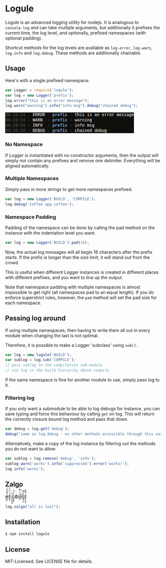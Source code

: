 # Logule
Logule is an advanced logging utility for nodejs. It is analogous to `console.log` and can take multiple arguments,
but additionally it prefixes the current time, the log level, and optionally, prefixed namespaces (with optional padding).

Shortcut methods for the log levels are available as `log.error`, `log.warn`, `log.info` and `log.debug`.
These methods are additionally chainable.

## Usage
Here's with a single prefixed namespace:

````javascript
var Logger = require('logule');
var log = new Logger('prefix');
log.error("this is an error message");
log.warn("warning").info("info msg").debug("chained debug");
````
![output!](https://github.com/clux/logule/raw/master/output.png)
### No Namespace
If Logger is instantiated with no constructor arguments, then the output will simply not contain any prefixes and remove one delimiter.
Everything will be aligned automatically.

### Multiple Namespaces
Simply pass in more strings to get more namespaces prefixed.

````javascript
var log = new Logger('BUILD', 'COMPILE');
log.debug('Coffee app.coffee');
````

### Namespace Padding
Padding of the namespace can be done by calling the pad method on the instance with the indentation level you want.

````javascript
var log = new Logger('BUILD').pad(16);
````

Now, the actual log messages will all begin 16 characters after the prefix starts.
If the prefix is longer than the size limit, it will stand out from the crowd.

This is useful when different Logger instances is created in different places with different prefixes, and you want to line up the output.

Note that namespace padding with multiple namespaces is almost impossible to get right (all namespaces pad to an equal length).
If you do enforce superstrict rules, however, the `pad` method will set the pad size for each namespace.

## Passing log around
If using multiple namespaces, then having to write them all out in every module when changing the last is not optimal.

Therefore, it is possible to make a Logger 'subclass' using `sub()`.

````javascript
var log = new logule('BUILD');
var sublog = log.sub('COMPILE');
// pass sublog to the compilation sub-module
// use log in the build hierarchy above compile
````

If the same namespace is fine for another module to use, simply pass log to it.

### Filtering log
If you only want a submodule to be able to log debugs for instance, you can save typing and force this behaviour by calling `get` on log.
This will return the correctly closure bound log method and pass that down.

````javascript
var debug = log.get('debug');
debug("same as log.debug - no other methods accessible through this var");
````

Alternatively, make a copy of the log instance by filtering out the methods you do not want to allow:

````javascript
var sublog = log.remove('debug', 'info');
sublog.warn('works').info('suppressed').error('works!');
log.info('works');
````

## Zalgo
H̸̡̪̯ͨ͊̽̅̾̎Ȩ̬̩̾͛ͪ̈́̀́͘ ̶̧̨̱̹̭̯ͧ̾ͬC̷̙̲̝͖ͭ̏ͥͮ͟Oͮ͏̮̪̝͍M̲̖͊̒ͪͩͬ̚̚͜Ȇ̴̟̟͙̞ͩ͌͝S̨̥̫͎̭ͯ̿̔̀ͅ

````javascript
log.zalgo("all is lost");
````

## Installation

````bash
$ npm install logule
````

## License
MIT-Licensed. See LICENSE file for details.
